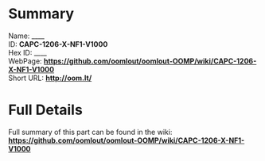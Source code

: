 
Summary
=================
  
Name: ____    
ID: __CAPC-1206-X-NF1-V1000__   
Hex ID: ____   
WebPage: __https://github.com/oomlout/oomlout-OOMP/wiki/CAPC-1206-X-NF1-V1000__   
Short URL: __http://oom.lt/__   

Full Details
==========================
Full summary of this part can be found in the wiki:   
__https://github.com/oomlout/oomlout-OOMP/wiki/CAPC-1206-X-NF1-V1000__    

